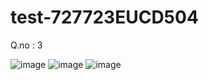 # test-727723EUCD504
Q.no : 3

![image](https://github.com/surya-2124/test-727723EUCD504/assets/151619471/9820d275-d4eb-4585-a213-a4586f231c3b)
![image](https://github.com/surya-2124/test-727723EUCD504/assets/151619471/6fb888ff-4354-4f33-b6a6-470c6fa380a4)
![image](https://github.com/surya-2124/test-727723EUCD504/assets/151619471/8c8d17ce-ca06-42d1-a5f3-73dbb484833b)
